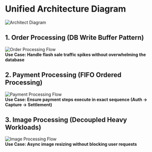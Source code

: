 
# Unified Architecture Diagram
![Architect Diagram](public/src/public/overall.png)<br />

## 1. Order Processing (DB Write Buffer Pattern)
![Order Processing Flow](public/src/public/orderProcessing.png)<br />
**Use Case: Handle flash sale traffic spikes without overwhelming the database**

## 2. Payment Processing (FIFO Ordered Processing)
![Payment Processing Flow](public/src/public/paymentProcessing.png)<br />
**Use Case: Ensure payment steps execute in exact sequence (Auth → Capture → Settlement)**


## 3. Image Processing (Decoupled Heavy Workloads)
![Image Processing Flow](public/src/public/imageProcessing.png)<br />
**Use Case: Async image resizing without blocking user requests**